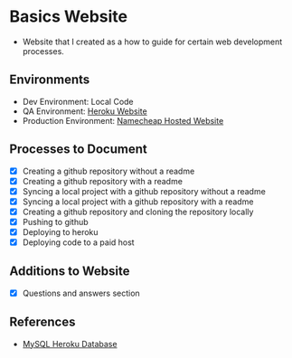 # Basics Website
- Website that I created as a how to guide for certain web development processes.

## Environments
- Dev Environment: Local Code
- QA Environment: [Heroku Website](https://sheltered-ocean-54952.herokuapp.com/)
- Production Environment: [Namecheap Hosted Website](https://web-development-teaching.com)

## Processes to Document
- [x] Creating a github repository without a readme
- [x] Creating a github repository with a readme
- [x] Syncing a local project with a github repository without a readme
- [x] Syncing a local project with a github repository with a readme
- [x] Creating a github repository and cloning the repository locally
- [x] Pushing to github
- [x] Deploying to heroku
- [x] Deploying code to a paid host

## Additions to Website
- [x] Questions and answers section

## References
- [MySQL Heroku Database](https://devcenter.heroku.com/articles/jawsdb)
